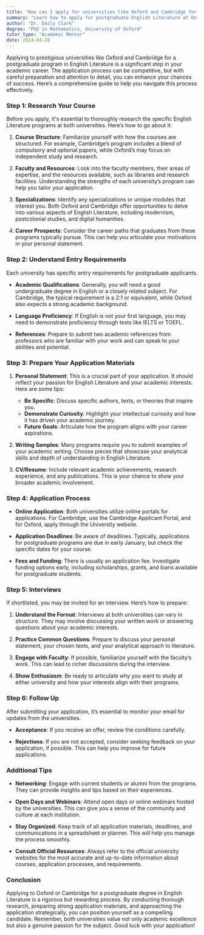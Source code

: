 ```yaml
---
title: "How can I apply for universities like Oxford and Cambridge for a post-graduate level in English literature?"
summary: "Learn how to apply for postgraduate English Literature at Oxford and Cambridge with our comprehensive guide on courses and application tips."
author: "Dr. Emily Clark"
degree: "PhD in Mathematics, University of Oxford"
tutor_type: "Academic Mentor"
date: 2024-04-20
---
```


Applying to prestigious universities like Oxford and Cambridge for a postgraduate program in English Literature is a significant step in your academic career. The application process can be competitive, but with careful preparation and attention to detail, you can enhance your chances of success. Here’s a comprehensive guide to help you navigate this process effectively.

### Step 1: Research Your Course

Before you apply, it's essential to thoroughly research the specific English Literature programs at both universities. Here’s how to go about it:

1. **Course Structure**: Familiarize yourself with how the courses are structured. For example, Cambridge’s program includes a blend of compulsory and optional papers, while Oxford’s may focus on independent study and research.

2. **Faculty and Resources**: Look into the faculty members, their areas of expertise, and the resources available, such as libraries and research facilities. Understanding the strengths of each university’s program can help you tailor your application.

3. **Specializations**: Identify any specializations or unique modules that interest you. Both Oxford and Cambridge offer opportunities to delve into various aspects of English Literature, including modernism, postcolonial studies, and digital humanities.

4. **Career Prospects**: Consider the career paths that graduates from these programs typically pursue. This can help you articulate your motivations in your personal statement.

### Step 2: Understand Entry Requirements

Each university has specific entry requirements for postgraduate applicants. 

- **Academic Qualifications**: Generally, you will need a good undergraduate degree in English or a closely related subject. For Cambridge, the typical requirement is a 2:1 or equivalent, while Oxford also expects a strong academic background.

- **Language Proficiency**: If English is not your first language, you may need to demonstrate proficiency through tests like IELTS or TOEFL.

- **References**: Prepare to submit two academic references from professors who are familiar with your work and can speak to your abilities and potential.

### Step 3: Prepare Your Application Materials

1. **Personal Statement**: This is a crucial part of your application. It should reflect your passion for English Literature and your academic interests. Here are some tips:
   - **Be Specific**: Discuss specific authors, texts, or theories that inspire you.
   - **Demonstrate Curiosity**: Highlight your intellectual curiosity and how it has driven your academic journey.
   - **Future Goals**: Articulate how the program aligns with your career aspirations.

2. **Writing Samples**: Many programs require you to submit examples of your academic writing. Choose pieces that showcase your analytical skills and depth of understanding in English Literature. 

3. **CV/Resume**: Include relevant academic achievements, research experience, and any publications. This is your chance to show your broader academic involvement.

### Step 4: Application Process

- **Online Application**: Both universities utilize online portals for applications. For Cambridge, use the Cambridge Applicant Portal, and for Oxford, apply through the University website.

- **Application Deadlines**: Be aware of deadlines. Typically, applications for postgraduate programs are due in early January, but check the specific dates for your course.

- **Fees and Funding**: There is usually an application fee. Investigate funding options early, including scholarships, grants, and loans available for postgraduate students.

### Step 5: Interviews

If shortlisted, you may be invited for an interview. Here’s how to prepare:

1. **Understand the Format**: Interviews at both universities can vary in structure. They may involve discussing your written work or answering questions about your academic interests.

2. **Practice Common Questions**: Prepare to discuss your personal statement, your chosen texts, and your analytical approach to literature.

3. **Engage with Faculty**: If possible, familiarize yourself with the faculty’s work. This can lead to richer discussions during the interview.

4. **Show Enthusiasm**: Be ready to articulate why you want to study at either university and how your interests align with their programs.

### Step 6: Follow Up

After submitting your application, it’s essential to monitor your email for updates from the universities. 

- **Acceptance**: If you receive an offer, review the conditions carefully. 

- **Rejections**: If you are not accepted, consider seeking feedback on your application, if possible. This can help you improve for future applications.

### Additional Tips

- **Networking**: Engage with current students or alumni from the programs. They can provide insights and tips based on their experiences.

- **Open Days and Webinars**: Attend open days or online webinars hosted by the universities. This can give you a sense of the community and culture at each institution.

- **Stay Organized**: Keep track of all application materials, deadlines, and communications in a spreadsheet or planner. This will help you manage the process smoothly.

- **Consult Official Resources**: Always refer to the official university websites for the most accurate and up-to-date information about courses, application processes, and requirements.

### Conclusion

Applying to Oxford or Cambridge for a postgraduate degree in English Literature is a rigorous but rewarding process. By conducting thorough research, preparing strong application materials, and approaching the application strategically, you can position yourself as a compelling candidate. Remember, both universities value not only academic excellence but also a genuine passion for the subject. Good luck with your application!
    